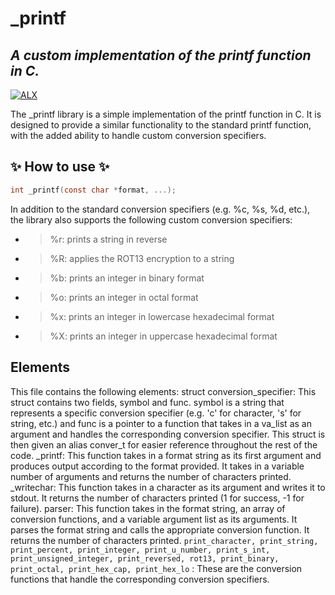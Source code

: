 # _printf
## _A custom implementation of the printf function in C._

[![ALX](https://images.squarespace-cdn.com/content/v1/5f064fad5065bf4b98603cbe/f8ed951c-c3fd-40d6-9876-14f9ecb19ecb/African%2BLeadership%2BGroup%2BLogo.png)](https://www.alxafrica.com/)

The _printf library is a simple implementation of the printf function in C. It is designed to provide a similar functionality to the standard printf function, with the added ability to handle custom conversion specifiers.

##  ✨ How to use ✨
```c
int _printf(const char *format, ...);
```
In addition to the standard conversion specifiers (e.g. %c, %s, %d, etc.), the library also supports the following custom conversion specifiers:
   - > %r: prints a string in reverse
   - > %R: applies the ROT13 encryption to a string
   - > %b: prints an integer in binary format
   - > %o: prints an integer in octal format
   - > %x: prints an integer in lowercase hexadecimal format
   - > %X: prints an integer in uppercase hexadecimal format

## Elements

This file contains the following elements:
    struct conversion_specifier: This struct contains two fields, symbol and func. symbol is a string that represents a specific conversion specifier (e.g. 'c' for character, 's' for string, etc.) and func is a pointer to a function that takes in a va_list as an argument and handles the corresponding conversion specifier. This struct is then given an alias conver_t for easier reference throughout the rest of the code.
    _printf: This function takes in a format string as its first argument and produces output according to the format provided. It takes in a variable number of arguments and returns the number of characters printed.
    _writechar: This function takes in a character as its argument and writes it to stdout. It returns the number of characters printed (1 for success, -1 for failure).
    parser: This function takes in the format string, an array of conversion functions, and a variable argument list as its arguments. It parses the format string and calls the appropriate conversion function. It returns the number of characters printed.
    ```
    print_character, print_string, print_percent, print_integer, print_u_number, print_s_int, print_unsigned_integer, print_reversed, rot13, print_binary, print_octal, print_hex_cap, print_hex_lo
    ```
    : These are the conversion functions that handle the corresponding conversion specifiers.